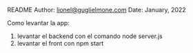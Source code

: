 README
Author: lionel@guglielmone.com
Date: January, 2022

Como levantar la app:

1. levantar el backend con el comando node server.js
2. levantar el front con npm start
